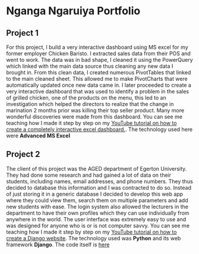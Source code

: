 # Nganga Ngaruiya Portfolio

## Project 1
For this project, I build a very interactive dashboard using MS excel for my former employer Chicken Baristo. I extracted sales data from their POS and went to work. The data was in bad shape, I cleaned it using the PowerQuery which linked with the main data source thus cleaning any new data I brought in. From this clean data, I created numerous PivotTables that linked to the main cleaned sheet. This allowed me to make PivotCharts that were automatically updated once new data came in. I later proceeded to create a very interactive dashboard that was used to identify a problem in the sales of grilled chicken, one of the products on the menu, this led to an investigation which helped the directors to realize that the change in marination 2 months prior was killing their top seller product. Many more wonderful discoveries were made from this dashboard. You can see me teaching how I made it step by step on my [YouTube tutorial on how to create a completely interactive excel dashboard.](https://www.youtube.com/watch?v=oCIJqtOqkC8&list=PLjYn2orKlXao0Md4v8fdI1jtU_qiZbOSM). The technology used here were **Advanced MS Excel**

## Project 2
The client of this project was the AGED department of Egerton University. They had done some research and had gained a lot of data on their students, including names, email addresses, and phone numbers. They thus decided to database this information and I was contracted to do so. Instead of just storing it in a generic database I decided to develop this web app where they could view them, search them on multiple parameters and add new students with ease. The login system also allowed the lecturers in the department to have their own profiles which they can use individually from anywhere in the world. The user interface was extremely easy to use and was designed for anyone who is or is not computer savvy. You can see me teaching how I made it step by step on my [YouTube tutorial on how to create a Django website](https://www.youtube.com/watch?v=_RO3IjgcEBI&list=PLjYn2orKlXaqLw3U8RecBtz-FMckbwb1y). The technology used was **Python** and its web framework **Django**. The code itself is [here](https://github.com/NgangaNgaruiya001/Adding-PostgreSQL-as-your-database)
